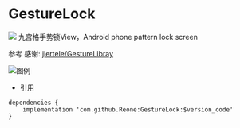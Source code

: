 # GestureLock
[![](https://jitpack.io/v/Reone/GestureLock.svg)](https://jitpack.io/#Reone/GestureLock)
九宫格手势锁View，Android phone pattern lock screen

参考 感谢: [jlertele/GestureLibray](https://github.com/jlertele/GestureLibray)

![图例](https://static.oschina.net/uploads/img/201802/27181901_2mOT.png)

- 引用
```
dependencies {
	implementation 'com.github.Reone:GestureLock:$version_code'
}
```
